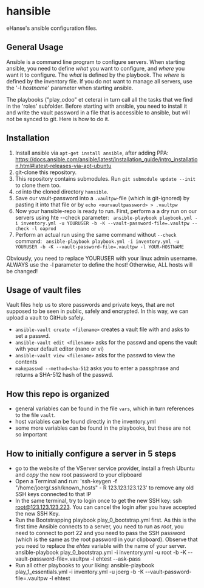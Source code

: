# hansible
eHanse's ansible configuration files.

## General Usage
Ansible is a command line program to configure servers. When starting ansible, 
you need to define _what_ you want to configure, and _where_ you want it to configure.
The _what_ is defined by the playbook. The _where_ is defined by the inventory file.
If you do not want to manage all servers, use the '-l _hostname_' parameter when starting ansible.

The playbooks ("play_odoo" et cetera) in turn call all the tasks 
that we find in the 'roles' subfolder. Before starting with ansible, 
you need to install it and write the vault password in a file that is 
accessible to ansible, but will not be synced to git. Here is how to do it.

## Installation 

1. Install ansible via `apt-get install ansible`, after adding PPA:
https://docs.ansible.com/ansible/latest/installation_guide/intro_installation.html#latest-releases-via-apt-ubuntu
2. git-clone this repository.
3. This repository contains submodules. Run `git submodule update --init` to clone them too.
4. `cd` into the cloned directory `hansible`.
5. Save our vault-password into a `.vaultpw`-file (which is git-ignored) by pasting it into that file or by 
`echo <ourvaultpassword> > .vaultpw `
6. Now your hansible-repo is ready to run. First, perform a a dry run on our servers using hte --check parameter: ` ansible-playbook playbook.yml -i inventory.yml -u YOURUSER -b -K --vault-password-file=.vaultpw --check -l oaprod`
7. Perform an actual run using the same command without `--check` command: `
ansible-playbook playbook.yml -i inventory.yml -u YOURUSER -b -K --vault-password-file=.vaultpw -l YOUR-HOSTNAME`

Obviously, you need to replace YOURUSER with your linux admin username.
ALWAYS use the -l parameter to define the host! Otherwise, ALL hosts will be changed!


## Usage of vault files
Vault files help us to store passwords and private keys, that are not supposed to be seen in public, safely and encrypted. In this way, we can upload a vault to GitHub safely.
* `ansible-vault create <filename>` creates a vault file with <filename> and asks to set a passwd.
* `ansible-vault edit <filename>` asks for the passwd and opens the vault
with your default editor (nano or vi)
* `ansible-vault view <filename>` asks for the passwd to view the contents
* `makepasswd --method=sha-512` asks you to enter a passphrase and returns a SHA-512 hash of the passwd.

## How this repo is organized
* general variables can be found in the file `vars`, which in turn references to the file `vault`.
* host variables can be found directly in the inventory.yml
* some more variables can be found in the playbooks, but these are not so important
 
## How to initially configure a server in 5 steps
- go to the website of the VServer service provider, install a fresh Ubuntu and _copy_ the new root password to your clipboard
- Open a Terminal and run: 'ssh-keygen -f "/home/joerg/.ssh/known_hosts" -
R 123.123.123.123' to remove any old SSH keys connected to that IP
- In the same terminal, try to login once to get the new SSH key: ssh root@123.123.123.223.
You can cancel the login after you have accepted the new SSH Key.
- Run the Bootstrapping playbook play_0_bootstrap.yml first. As this
is the first time Ansible connects to a server, you need to run as _root_,
you need to connect to port 22 and you need to pass the SSH password (which
is the same as the root password in your clipboard). Observe that you
need to replace the _ehtes_ variable with the name of your server.
ansible-playbook play_0_bootstrap.yml -i inventory.yml -u root -b -K --vault-password-file=.vaultpw -l ehtest --ask-pass
- Run all other playbooks to your liking:
ansible-playbook play_1_essentials.yml -i inventory.yml -u joerg -b -K --vault-password-file=.vaultpw -l ehtest
